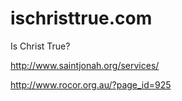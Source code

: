 # ischristtrue.com
Is Christ True?



http://www.saintjonah.org/services/

http://www.rocor.org.au/?page_id=925




<!-- 

if Christianity is true

angels are real, demons are real
satan, nephilim and their demonic spirits

dark powers and principalities, fallen angels
allowed to rule fallen men

human souls is real and immortal
in the end, Christ will throw death and satan into the lake of fire 

kingdom of man will be antichristiam, will hate Christianity and will try to destroy Christians, even those who fall from the faith, any who still have even the scent of Christianity left on them

the world is fallen, and falling.
the world will be against Christianity as it falls.

God arises, His enemies are scattered.
are scattered -- the demons and dark powers are scattered, they are not in a grand hierarchy, but can only in chaos mock the true hierarchy

-->




















